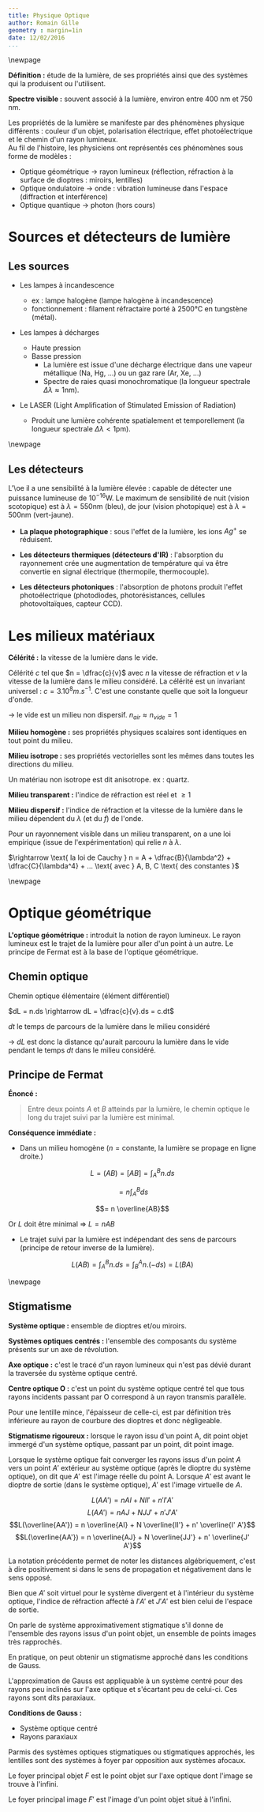 ```yaml
---
title: Physique Optique
author: Romain Gille
geometry : margin=1in
date: 12/02/2016
...
```


\newpage

**Définition :** étude de la lumière, de ses propriétés ainsi que des systèmes 
  qui la produisent ou l'utilisent.

**Spectre visible :** souvent associé à la lumière, environ entre 400 nm et 750 
  nm.

Les propriétés de la lumière se manifeste par des phénomènes physique 
  différents : couleur d'un objet, polarisation électrique, effet 
  photoélectrique et le chemin d'un rayon lumineux.  
Au fil de l'histoire, les physiciens ont représentés ces phénomènes sous forme 
  de modèles :

* Optique géométrique $\rightarrow$ rayon lumineux (réflection, réfraction à la
  surface de dioptres : miroirs, lentilles)
* Optique ondulatoire $\rightarrow$ onde : vibration lumineuse dans l'espace 
  (diffraction et interférence)
* Optique quantique   $\rightarrow$ photon (hors cours)

# Sources et détecteurs de lumière

## Les sources

* Les lampes à incandescence 
    * ex : lampe halogène (lampe halogène à incandescence)
    * fonctionnement : filament réfractaire porté à 2500°C en 
      tungstène (métal).

* Les lampes à décharges
  	* Haute pression
  	* Basse pression
        * La lumière est issue d'une décharge électrique dans une vapeur 
          métallique (Na, Hg, ...) ou un gaz rare (Ar, Xe, ...)
        * Spectre de raies quasi monochromatique (la longueur spectrale 
          $\Delta \lambda \approx 1\text{nm}$).

* Le LASER (Light Amplification of Stimulated Emission of Radiation)
    * Produit une lumière cohérente spatialement et temporellement 
      (la longueur spectrale $\Delta \lambda < 1 \text{pm}$).

\newpage

## Les détecteurs

L'\oe il a une sensibilité à la lumière élevée : capable de détecter une 
  puissance lumineuse de $10^{-16} \text{W}$. Le maximum de sensibilité de nuit 
  (vision scotopique) est à $\lambda = 550 \text{nm}$ (bleu), de jour (vision 
  photopique) est à $\lambda = 500 \text{nm}$ (vert-jaune).

* **La plaque photographique** : sous l'effet de la lumière, les ions $Ag^+$ se 
  réduisent.

* **Les détecteurs thermiques (détecteurs d'IR)** : l'absorption du rayonnement 
  crée une augmentation de température qui va être convertie en signal 
  électrique (thermopile, thermocouple).

* **Les détecteurs photoniques** : l'absorption de photons produit l'effet 
  photoélectrique (photodiodes, photorésistances, cellules photovoltaïques, 
  capteur CCD).

# Les milieux matériaux

**Célérité :** la vitesse de la lumière dans le vide. 

Célérité $c$ tel que $n = \dfrac{c}{v}$ avec $n$ la vitesse de réfraction et $v$ 
  la vitesse de la lumière dans le milieu considéré. La célérité est un 
  invariant universel : $c = 3.10^8 m.s^{-1}$. C'est une constante quelle que 
  soit la longueur d'onde.

$\rightarrow$ le vide est un milieu non dispersif. 
  $n_{air} \approx n_{vide} = 1$

**Milieu homogène :** ses propriétés physiques scalaires sont identiques en tout 
  point du milieu.

**Milieu isotrope :** ses propriétés vectorielles sont les mêmes dans toutes les 
  directions du milieu.

Un matériau non isotrope est dit anisotrope. ex : quartz.

**Milieu transparent :** l'indice de réfraction est réel et $\geq 1$

**Milieu dispersif :** l'indice de réfraction et la vitesse de la lumière dans 
  le milieu dépendent du $\lambda$ (et du $f$) de l'onde.

Pour un rayonnement visible dans un milieu transparent, on a une loi empirique 
  (issue de l'expérimentation) qui relie $n$ à $\lambda$.
  
$\rightarrow \text{ la loi de Cauchy } n = A + \dfrac{B}{\lambda^2} + 
  \dfrac{C}{\lambda^4} + ... \text{ avec } A, B, C \text{ des constantes }$

\newpage

# Optique géométrique

**L'optique géométrique :** introduit la notion de rayon lumineux. Le rayon 
  lumineux est le trajet de la lumière pour aller d'un point à un autre. Le 
  principe de Fermat est à la base de l'optique géométrique.

## Chemin optique

Chemin optique élémentaire (élément différentiel)

$dL = n.ds \rightarrow dL = \dfrac{c}{v}.ds = c.dt$

$dt$ le temps de parcours de la lumière dans le milieu considéré

$\rightarrow$ $dL$ est donc la distance qu'aurait parcouru la lumière dans le 
  vide pendant le temps $dt$ dans le milieu considéré.

## Principe de Fermat

**Énoncé :**

> Entre deux points $A$ et $B$ atteinds par la lumière, le chemin optique le 
  long du trajet suivi par la lumière est minimal.

**Conséquence immédiate :**

* Dans un milieu homogène ($n = \text{constante}$, la lumière se propage en 
  ligne droite.)

$$L = (AB) = [AB] = \int^{B}_{A} n.ds$$

$$= n \int^{B}_{A} ds$$

$$= n \overline{AB}$$

Or $L$ doit être minimal $\Rightarrow$ $L = n AB$

* Le trajet suivi par la lumière est indépendant des sens de parcours (principe 
  de retour inverse de la lumière).

$$L (AB) = \int^{B}_{A} n.ds = \int^{A}_{B} n.(-ds) = L (BA)$$

\newpage

## Stigmatisme

**Système optique :** ensemble de dioptres et/ou miroirs.

**Systèmes optiques centrés :** l'ensemble des composants du système présents 
  sur un axe de révolution.

**Axe optique :** c'est le tracé d'un rayon lumineux qui n'est pas dévié durant 
  la traversée du système optique centré.

**Centre optique O :** c'est un point du système optique centré tel que tous 
rayons incidents passant par O correspond à un rayon transmis parallèle.

Pour une lentille mince, l'épaisseur de celle-ci, est par définition très 
  inférieure au rayon de courbure des dioptres et donc négligeable.

**Stigmatisme rigoureux :** lorsque le rayon issu d'un point A, dit point objet 
  immergé d'un système optique, passant par un point, dit point image.

Lorsque le système optique fait converger les rayons issus d'un point $A$ vers 
  un point $A'$ extérieur au système optique (après le dioptre du système 
  optique), on dit que $A'$ est l'image réelle du point A. Lorsque $A'$ est 
  avant le dioptre de sortie (dans le système optique), $A'$ est l'image 
  virtuelle de $A$.

$$L(AA') = n AI + N II' + n' I' A'$$
$$L(AA') = n AJ + N JJ' + n' J' A'$$
$$L(\overline{AA'}) = n \overline{AI} + N \overline{II'} + n' \overline{I' A'}$$
$$L(\overline{AA'}) = n \overline{AJ} + N \overline{JJ'} + n' \overline{J' A'}$$

La notation précédente permet de noter les distances algébriquement, c'est à 
  dire positivement si dans le sens de propagation et négativement dans le sens 
  opposé.

Bien que $A'$ soit virtuel pour le système divergent et à l'intérieur du système 
  optique, l'indice de réfraction affecté à $I'A'$ et $J'A'$ est bien celui de 
  l'espace de sortie.

On parle de système approximativement stigmatique s'il donne de l'ensemble des 
rayons issus d'un point objet, un ensemble de points images très rapprochés.

En pratique, on peut obtenir un stigmatisme approché dans les conditions de 
  Gauss.

L'approximation de Gauss est appliquable à un système centré pour des rayons peu 
  inclinés sur l'axe optique et s'écartant peu de celui-ci. Ces rayons sont dits 
  paraxiaux.

**Conditions de Gauss :**

* Système optique centré
* Rayons paraxiaux

Parmis des systèmes optiques stigmatiques ou stigmatiques approchés, les 
lentilles sont des systèmes à foyer par opposition aux systèmes afocaux.

Le foyer principal objet $F$ est le point objet sur l'axe optique dont l'image 
se trouve à l'infini.

Le foyer principal image $F'$ est l'image d'un point objet situé à l'infini.
